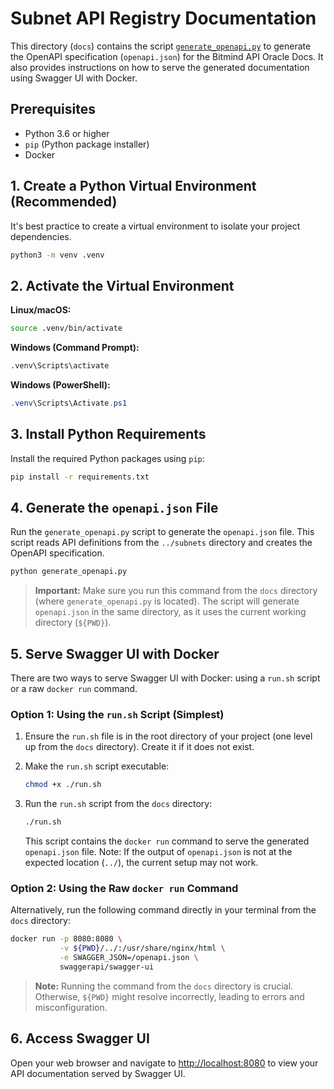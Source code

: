 # Subnet API Registry Documentation

This directory (`docs`) contains the script [`generate_openapi.py`](generate_openapi.py) to generate the OpenAPI specification (`openapi.json`) for the Bitmind API Oracle Docs. It also provides instructions on how to serve the generated documentation using Swagger UI with Docker.

## Prerequisites

- Python 3.6 or higher
- `pip` (Python package installer)
- Docker

## 1. Create a Python Virtual Environment (Recommended)

It's best practice to create a virtual environment to isolate your project dependencies.

```bash
python3 -m venv .venv
```

## 2. Activate the Virtual Environment

**Linux/macOS:**

```bash
source .venv/bin/activate
```

**Windows (Command Prompt):**

```cmd
.venv\Scripts\activate
```

**Windows (PowerShell):**

```powershell
.venv\Scripts\Activate.ps1
```

## 3. Install Python Requirements

Install the required Python packages using `pip`:

```bash
pip install -r requirements.txt
```

## 4. Generate the `openapi.json` File

Run the `generate_openapi.py` script to generate the `openapi.json` file. This script reads API definitions from the `../subnets` directory and creates the OpenAPI specification.

```bash
python generate_openapi.py
```

> **Important:** Make sure you run this command from the `docs` directory (where `generate_openapi.py` is located). The script will generate `openapi.json` in the same directory, as it uses the current working directory (`${PWD}`).

## 5. Serve Swagger UI with Docker

There are two ways to serve Swagger UI with Docker: using a `run.sh` script or a raw `docker run` command.

### Option 1: Using the `run.sh` Script (Simplest)

1. Ensure the `run.sh` file is in the root directory of your project (one level up from the `docs` directory). Create it if it does not exist.
2. Make the `run.sh` script executable:

   ```bash
   chmod +x ./run.sh
   ```

3. Run the `run.sh` script from the `docs` directory:

   ```bash
   ./run.sh
   ```

   This script contains the `docker run` command to serve the generated `openapi.json` file. Note: If the output of `openapi.json` is not at the expected location (`../`), the current setup may not work.

### Option 2: Using the Raw `docker run` Command

Alternatively, run the following command directly in your terminal from the `docs` directory:

```bash
docker run -p 8080:8080 \
           -v ${PWD}/../:/usr/share/nginx/html \
           -e SWAGGER_JSON=/openapi.json \
           swaggerapi/swagger-ui
```

> **Note:** Running the command from the `docs` directory is crucial. Otherwise, `${PWD}` might resolve incorrectly, leading to errors and misconfiguration.

## 6. Access Swagger UI

Open your web browser and navigate to [http://localhost:8080](http://localhost:8080) to view your API documentation served by Swagger UI.


